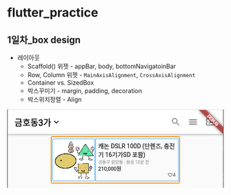 # flutter_practice

## 1일차_box design

- 레이아웃
  - Scaffold() 위젯 - appBar, body, bottomNavigatoinBar
  - Row, Column 위젯 - `MainAxisAlignment`, `CrossAxisAlignment`
  - Container vs. SizedBox
  - 박스꾸미기 - margin, padding, decoration
  - 박스위치정렬 - Align

![image-20230116235159182](README.assets/image-20230116235159182.png)